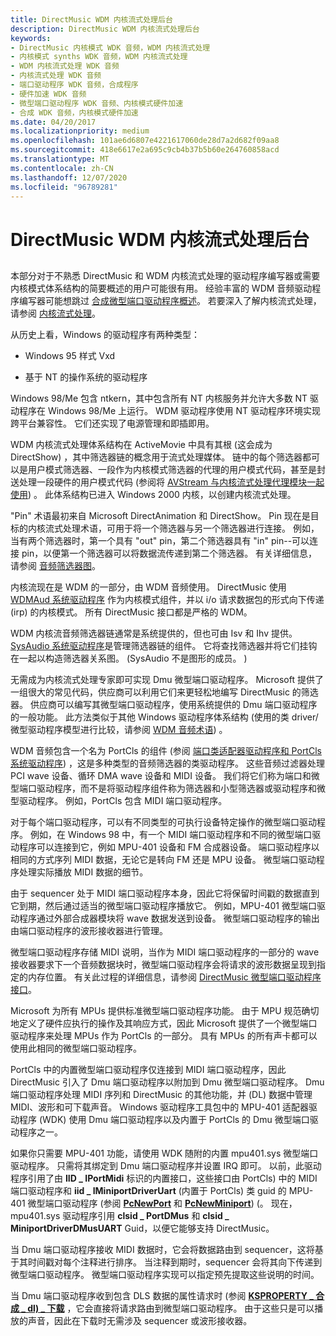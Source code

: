 ```yaml
---
title: DirectMusic WDM 内核流式处理后台
description: DirectMusic WDM 内核流式处理后台
keywords:
- DirectMusic 内核模式 WDK 音频，WDM 内核流式处理
- 内核模式 synths WDK 音频，WDM 内核流式处理
- WDM 内核流式处理 WDK 音频
- 内核流式处理 WDK 音频
- 端口驱动程序 WDK 音频，合成程序
- 硬件加速 WDK 音频
- 微型端口驱动程序 WDK 音频、内核模式硬件加速
- 合成 WDK 音频，内核模式硬件加速
ms.date: 04/20/2017
ms.localizationpriority: medium
ms.openlocfilehash: 101ae6d6807e4221617060de28d7a2d682f09aa8
ms.sourcegitcommit: 418e6617e2a695c9cb4b37b5b60e264760858acd
ms.translationtype: MT
ms.contentlocale: zh-CN
ms.lasthandoff: 12/07/2020
ms.locfileid: "96789281"
---
```

# <a name="directmusic-wdm-kernel-streaming-background"></a>DirectMusic WDM 内核流式处理后台


## <span id="directmusic_wdm_kernel_streaming_background"></span><span id="DIRECTMUSIC_WDM_KERNEL_STREAMING_BACKGROUND"></span>


本部分对于不熟悉 DirectMusic 和 WDM 内核流式处理的驱动程序编写器或需要内核模式体系结构的简要概述的用户可能很有用。 经验丰富的 WDM 音频驱动程序编写器可能想跳过 [合成微型端口驱动程序概述](synthesizer-miniport-driver-overview.md)。 若要深入了解内核流式处理，请参阅 [内核流式处理](../stream/kernel-streaming.md)。

从历史上看，Windows 的驱动程序有两种类型：

-   Windows 95 样式 Vxd

-   基于 NT 的操作系统的驱动程序

Windows 98/Me 包含 ntkern，其中包含所有 NT 内核服务并允许大多数 NT 驱动程序在 Windows 98/Me 上运行。 WDM 驱动程序使用 NT 驱动程序环境实现跨平台兼容性。 它们还实现了电源管理和即插即用。

WDM 内核流式处理体系结构在 ActiveMovie 中具有其根 (这会成为 DirectShow) ，其中筛选器链的概念用于流式处理媒体。 链中的每个筛选器都可以是用户模式筛选器、一段作为内核模式筛选器的代理的用户模式代码，甚至是封送处理一段硬件的用户模式代码 (参阅将 [AVStream 与内核流式处理代理模块一起使用](../stream/using-avstream-with-the-kernel-streaming-proxy-module.md)) 。 此体系结构已进入 Windows 2000 内核，以创建内核流式处理。

"Pin" 术语最初来自 Microsoft DirectAnimation 和 DirectShow。 Pin 现在是目标的内核流式处理术语，可用于将一个筛选器与另一个筛选器进行连接。 例如，当有两个筛选器时，第一个具有 "out" pin，第二个筛选器具有 "in" pin--可以连接 pin，以便第一个筛选器可以将数据流传递到第二个筛选器。 有关详细信息，请参阅 [音频筛选器图](audio-filter-graphs.md)。

内核流现在是 WDM 的一部分，由 WDM 音频使用。 DirectMusic 使用 [WDMAud 系统驱动程序](user-mode-wdm-audio-components.md#wdmaud_system_driver) 作为内核模式组件，并以 i/o 请求数据包的形式向下传递 (irp) 的内核模式。 所有 DirectMusic 接口都是严格的 WDM。

WDM 内核流音频筛选器链通常是系统提供的，但也可由 Isv 和 Ihv 提供。 [SysAudio 系统驱动程序](kernel-mode-wdm-audio-components.md#sysaudio_system_driver)是管理筛选器链的组件。 它将查找筛选器并将它们挂钩在一起以构造筛选器关系图。  (SysAudio 不是图形的成员。 ) 

无需成为内核流式处理专家即可实现 Dmu 微型端口驱动程序。 Microsoft 提供了一组很大的常见代码，供应商可以利用它们来更轻松地编写 DirectMusic 的筛选器。 供应商可以编写其微型端口驱动程序，使用系统提供的 Dmu 端口驱动程序的一般功能。 此方法类似于其他 Windows 驱动程序体系结构 (使用的类 driver/微型驱动程序模型进行比较，请参阅 [WDM 音频术语](wdm-audio-terminology.md)) 。

WDM 音频包含一个名为 PortCls 的组件 (参阅 [端口类适配器驱动程序和 PortCls 系统驱动程序](kernel-mode-wdm-audio-components.md#port_class_adapter_driver_and_portcls_system_driver)) ，这是多种类型的音频筛选器的类驱动程序。 这些音频过滤器处理 PCI wave 设备、循环 DMA wave 设备和 MIDI 设备。 我们将它们称为端口和微型端口驱动程序，而不是将驱动程序组件称为筛选器和小型筛选器或驱动程序和微型驱动程序。 例如，PortCls 包含 MIDI 端口驱动程序。

对于每个端口驱动程序，可以有不同类型的可执行设备特定操作的微型端口驱动程序。 例如，在 Windows 98 中，有一个 MIDI 端口驱动程序和不同的微型端口驱动程序可以连接到它，例如 MPU-401 设备和 FM 合成器设备。 端口驱动程序以相同的方式序列 MIDI 数据，无论它是转向 FM 还是 MPU 设备。 微型端口驱动程序处理实际播放 MIDI 数据的细节。

由于 sequencer 处于 MIDI 端口驱动程序本身，因此它将保留时间戳的数据直到它到期，然后通过适当的微型端口驱动程序播放它。 例如，MPU-401 微型端口驱动程序通过外部合成器模块将 wave 数据发送到设备。 微型端口驱动程序的输出由端口驱动程序的波形接收器进行管理。

微型端口驱动程序存储 MIDI 说明，当作为 MIDI 端口驱动程序的一部分的 wave 接收器要求下一个音频数据块时，微型端口驱动程序会将请求的波形数据呈现到指定的内存位置。 有关此过程的详细信息，请参阅 [DirectMusic 微型端口驱动程序接口](directmusic-miniport-driver-interface.md)。

Microsoft 为所有 MPUs 提供标准微型端口驱动程序功能。 由于 MPU 规范确切地定义了硬件应执行的操作及其响应方式，因此 Microsoft 提供了一个微型端口驱动程序来处理 MPUs 作为 PortCls 的一部分。 具有 MPUs 的所有声卡都可以使用此相同的微型端口驱动程序。

PortCls 中的内置微型端口驱动程序仅连接到 MIDI 端口驱动程序，因此 DirectMusic 引入了 Dmu 端口驱动程序以附加到 Dmu 微型端口驱动程序。 Dmu 端口驱动程序处理 MIDI 序列和 DirectMusic 的其他功能，并 (DL) 数据中管理 MIDI、波形和可下载声音。 Windows 驱动程序工具包中的 MPU-401 适配器驱动程序 (WDK) 使用 Dmu 端口驱动程序以及内置于 PortCls 的 Dmu 微型端口驱动程序之一。

如果你只需要 MPU-401 功能，请使用 WDK 随附的内置 mpu401.sys 微型端口驱动程序。 只需将其绑定到 Dmu 端口驱动程序并设置 IRQ 即可。 以前，此驱动程序引用了由 **IID \_ IPortMidi** 标识的内置接口，这些接口由 PortCls) 中的 MIDI 端口驱动程序和 **iid \_ IMiniportDriverUart** (内置于 PortCls) 类 guid 的 MPU-401 微型端口驱动程序 (参阅 [**PcNewPort**](/windows-hardware/drivers/ddi/portcls/nf-portcls-pcnewport) 和 [**PcNewMiniport**](/windows-hardware/drivers/ddi/portcls/nf-portcls-pcnewminiport))  (。 现在，mpu401.sys 驱动程序引用 **clsid \_ PortDMus** 和 **clsid \_ MiniportDriverDMusUART** Guid，以便它能够支持 DirectMusic。

当 Dmu 端口驱动程序接收 MIDI 数据时，它会将数据路由到 sequencer，这将基于其时间戳对每个注释进行排序。 当注释到期时，sequencer 会将其向下传递到微型端口驱动程序。 微型端口驱动程序实现可以指定预先提取这些说明的时间。

当 Dmu 端口驱动程序收到包含 DLS 数据的属性请求时 (参阅 [**KSPROPERTY \_ 合成 \_ dl) \_ 下载**](/previous-versions/ff537396(v=vs.85)) ，它会直接将请求路由到微型端口驱动程序。 由于这些只是可以播放的声音，因此在下载时无需涉及 sequencer 或波形接收器。

 

